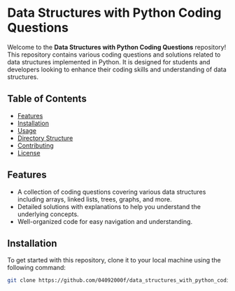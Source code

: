 # Data Structures with Python Coding Questions

Welcome to the **Data Structures with Python Coding Questions** repository! This repository contains various coding questions and solutions related to data structures implemented in Python. It is designed for students and developers looking to enhance their coding skills and understanding of data structures.

## Table of Contents

- [Features](#features)
- [Installation](#installation)
- [Usage](#usage)
- [Directory Structure](#directory-structure)
- [Contributing](#contributing)
- [License](#license)

## Features

- A collection of coding questions covering various data structures including arrays, linked lists, trees, graphs, and more.
- Detailed solutions with explanations to help you understand the underlying concepts.
- Well-organized code for easy navigation and understanding.

## Installation

To get started with this repository, clone it to your local machine using the following command:

```bash
git clone https://github.com/04092000f/data_structures_with_python_coding_questions.git
